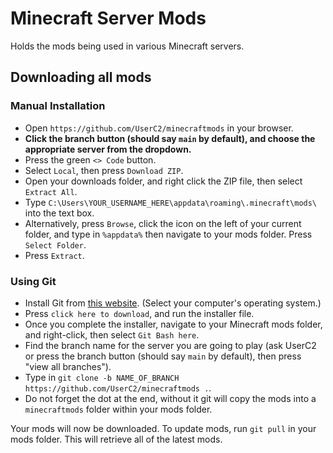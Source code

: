# Minecraft Server Mods

Holds the mods being used in various Minecraft servers.

## Downloading all mods

### Manual Installation
- Open `https://github.com/UserC2/minecraftmods` in your browser.
- **Click the branch button (should say `main` by default), and choose the appropriate server from the dropdown.**
- Press the green `<> Code` button.
- Select `Local`, then press `Download ZIP`.
- Open your downloads folder, and right click the ZIP file, then select `Extract All`.
- Type `C:\Users\YOUR_USERNAME_HERE\appdata\roaming\.minecraft\mods\` into the text box.
- Alternatively, press `Browse`, click the icon on the left of your current folder, and type in `%appdata%` then navigate to your mods folder. Press `Select Folder`.
- Press `Extract`.

### Using Git
- Install Git from [this website](https://git-scm.com/downloads). (Select your computer's operating system.)
- Press `click here to download`, and run the installer file.
- Once you complete the installer, navigate to your Minecraft mods folder, and right-click, then select `Git Bash here`.
- Find the branch name for the server you are going to play (ask UserC2 or press the branch button (should say `main` by default), then press "view all branches").
- Type in `git clone -b NAME_OF_BRANCH https://github.com/UserC2/minecraftmods .`.
- Do not forget the dot at the end, without it git will copy the mods into a `minecraftmods` folder within your mods folder.

Your mods will now be downloaded. To update mods, run `git pull` in your mods folder. This will retrieve all of the latest mods.
